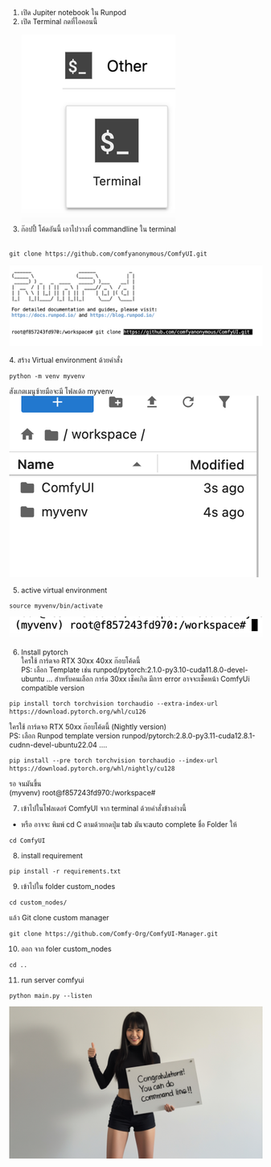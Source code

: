 1. เปิด Jupiter notebook ใน Runpod <br>
2. เปิด Terminal กดที่ไอคอนนี้ <br><br>![icon terminal on Jupiternotebook](<image/img/terminal-runpod.png>)
3. ก๊อปปี้ โค้ดอันนี้ เอาไปวางที่ commandline ใน terminal<br><br>
```
git clone https://github.com/comfyanonymous/ComfyUI.git
```

![git clone Comfyui](<image/img/git-clone-comfyui.png>) <br><br>
4. สร้าง Virtual environment ด้วยคำสั่ง 
```
python -m venv myvenv
```
สังเกตเมนูซ้ายมือจะมี โฟลเด้อ myvenv
![venv](<image/img/workspace.png>)<br>

5. active virtual environment
```
source myvenv/bin/activate 
```
![activate venv](<image/img/myvenv.png>) <br>

6. Install pytorch <br>
ใครใช้ การ์ดจอ RTX 30xx 40xx ก๊อบโค้ดนี้  <br>
 PS: เลือก Template เช่น runpod/pytorch:2.1.0-py3.10-cuda11.8.0-devel-ubuntu ... สำหรับคนเลือก การ์ด 30xx เช็คเกิด มีการ error อาจจะเช็คหน้า ComfyUi compatible version <br>
```
pip install torch torchvision torchaudio --extra-index-url https://download.pytorch.org/whl/cu126
```

ใครใช้ การ์ดจอ RTX 50xx ก๊อบโค้ดนี้ (Nightly version)  <br>
PS: เลือก Runpod template version runpod/pytorch:2.8.0-py3.11-cuda12.8.1-cudnn-devel-ubuntu22.04 .... <br>
```
pip install --pre torch torchvision torchaudio --index-url https://download.pytorch.org/whl/nightly/cu128
```
รอ จนมันขึ้น  <br>
(myvenv) root@f857243fd970:/workspace#  <br>

7. เข้าไปในโฟลเดอร์ ComfyUI จาก terminal ด้วยคำสั่งข้างล่างนี้
* หรือ อาจจะ พิมพ์ cd C ตามด้วยกดปุ่ม tab มันจะauto complete ชื่อ Folder ให้
```
cd ComfyUI
```
8.  install requirement <br> 

```
pip install -r requirements.txt
```

9. เข้าไปใน folder custom_nodes
```
cd custom_nodes/
```
แล้ว Git clone custom manager 
```
git clone https://github.com/Comfy-Org/ComfyUI-Manager.git
```

10. ออก จาก foler custom_nodes
```
cd ..
```
11. run server comfyui
```
python main.py --listen
```

![contratulations!!](image-10.png)
